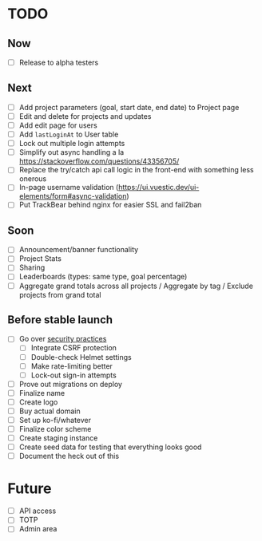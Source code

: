 # TODO

## Now
- [ ] Release to alpha testers

## Next
- [ ] Add project parameters (goal, start date, end date) to Project page
- [ ] Edit and delete for projects and updates
- [ ] Add edit page for users
- [ ] Add `lastLoginAt` to User table
- [ ] Lock out multiple login attempts
- [ ] Simplify out async handling a la https://stackoverflow.com/questions/43356705/
- [ ] Replace the try/catch api call logic in the front-end with something less onerous
- [ ] In-page username validation (https://ui.vuestic.dev/ui-elements/form#async-validation)
- [ ] Put TrackBear behind nginx for easier SSL and fail2ban

## Soon
- [ ] Announcement/banner functionality
- [ ] Project Stats
- [ ] Sharing
- [ ] Leaderboards (types: same type, goal percentage)
- [ ] Aggregate grand totals across all projects / Aggregate by tag / Exclude projects from grand total

## Before stable launch
- [ ] Go over [security practices](https://blog.risingstack.com/node-js-security-checklist/)
  - [ ] Integrate CSRF protection
  - [ ] Double-check Helmet settings
  - [ ] Make rate-limiting better
  - [ ] Lock-out sign-in attempts
- [ ] Prove out migrations on deploy
- [ ] Finalize name
- [ ] Create logo
- [ ] Buy actual domain
- [ ] Set up ko-fi/whatever
- [ ] Finalize color scheme
- [ ] Create staging instance
- [ ] Create seed data for testing that everything looks good
- [ ] Document the heck out of this

# Future
- [ ] API access
- [ ] TOTP
- [ ] Admin area
